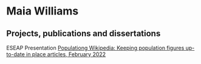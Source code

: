 # Maia Williams
## Projects, publications and dissertations

ESEAP Presentation
[Populationg Wikipedia: Keeping population figures up-to-date in place articles, February 2022](https://github.com/MaiaWilliams/MaiaWilliams.github.io/edit/master/Documents/20230212_MaiaWilliams_ESEAP_PopulatingWikipedia_Presentation.pptx)
